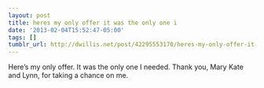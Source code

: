 ```yaml
---
layout: post
title: heres my only offer it was the only one i
date: '2013-02-04T15:52:47-05:00'
tags: []
tumblr_url: http://dwillis.net/post/42295553170/heres-my-only-offer-it-was-the-only-one-i
---
```

Here’s my only offer. It was the only one I needed. Thank you, Mary Kate and Lynn, for taking a chance on me.
